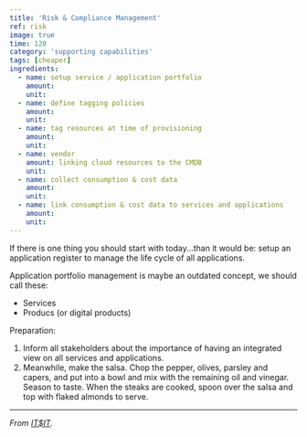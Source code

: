 ```yaml
---
title: 'Risk & Compliance Management'
ref: risk
image: true
time: 120
category: 'supporting capabilities'
tags: [cheaper]
ingredients:
  - name: setup service / application portfolio
    amount: 
    unit: 
  - name: define tagging policies
    amount: 
    unit: 
  - name: tag resources at time of provisioning
    amount: 
    unit: 
  - name: vendor
    amount: linking cloud resources to the CMDB
    unit:
  - name: collect consumption & cost data
    amount: 
    unit:
  - name: link consumption & cost data to services and applications
    amount: 
    unit: 
---
```


If there is one thing you should start with today...than it would be: setup an application register to manage the life cycle of all applications. 

Application portfolio management is maybe an outdated concept, we should call these:
- Services
- Producs (or digital products)

Preparation:
1. Inform all stakeholders about the importance of having an integrated view on all services and applications. 
2. Meanwhile, make the salsa. Chop the pepper, olives, parsley and capers, and put into a bowl and mix with the remaining oil and vinegar. Season to taste. When the steaks are cooked, spoon over the salsa and top with flaked almonds to serve.

---

_From [IT$IT](https://https://www.opengroup.org/it4it)._
